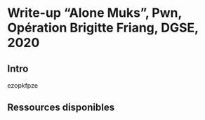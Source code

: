 # Write-up “Alone Muks”, Pwn, Opération Brigitte Friang, DGSE, 2020

## Intro
ezopkfpze
## Ressources disponibles


##
